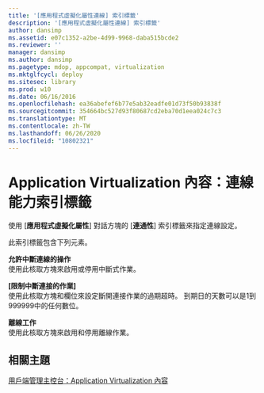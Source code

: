 ```yaml
---
title: '[應用程式虛擬化屬性連線] 索引標籤'
description: '[應用程式虛擬化屬性連線] 索引標籤'
author: dansimp
ms.assetid: e07c1352-a2be-4d99-9968-daba515bcde2
ms.reviewer: ''
manager: dansimp
ms.author: dansimp
ms.pagetype: mdop, appcompat, virtualization
ms.mktglfcycl: deploy
ms.sitesec: library
ms.prod: w10
ms.date: 06/16/2016
ms.openlocfilehash: ea36abefef6b77e5ab32eadfe01d73f50b93838f
ms.sourcegitcommit: 354664bc527d93f80687cd2eba70d1eea024c7c3
ms.translationtype: MT
ms.contentlocale: zh-TW
ms.lasthandoff: 06/26/2020
ms.locfileid: "10802321"
---
```

# Application Virtualization 內容：連線能力索引標籤


使用 [**應用程式虛擬化屬性**] 對話方塊的 [**連通性**] 索引標籤來指定連線設定。

此索引標籤包含下列元素。

<a href="" id="allow-disconnected-operation"></a>**允許中斷連線的操作**  
使用此核取方塊來啟用或停用中斷式作業。

<a href="" id="limit-disconnected-operation-to------days"></a>**[限制中斷連接的作業]**  
使用此核取方塊和欄位來設定斷開連接作業的過期超時。 到期日的天數可以是1到999999中的任何數位。

<a href="" id="work-offline"></a>**離線工作**  
使用此核取方塊來啟用和停用離線作業。

## 相關主題


[用戶端管理主控台：Application Virtualization 內容](client-management-console-application-virtualization-properties.md)

 

 





